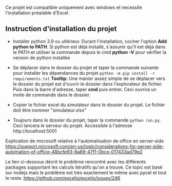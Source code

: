 Ce projet est compatible uniquement avec windows et necessite l'installation préalable d'Excel.

## Instruction d'installation du projet 

- Installer python 3.9 ou ultérieur. Durant l'installation, cocher l'option **Add python to PATH**. Si python est déjà installé, s'assurer qu'il est déjà dans le PATH et utiliser la commande depuis le cmd **python -V** pour vérifier la version de python installée

- Se déplacer dans le dossier du projet et taper la commande suivante pour installer les dépendances du projet 
`python -m pip install -r requirements.txt`
**Tooltip:** Une manier assez simple de se déplacer vers le dossier du projet est d'ouvrir le dossier dans l'explorateur de fichier. Puis dans la barre d'adresse, taper **cmd** puis entrer. Ceci ouvrira un invite de commande dans le dossier.

- Copier le fichier excel du simulateur dans le dossier du projet. Le fichier doit être nommer "simulateur.xlsx"

- Toujours dans le dossier du projet, taper la commande `python run.py`. Ceci lancera le serveur du projet. Accessible à l'adresse http://localhost:5001

Explication de microsoft relative à l'automatisation de office en server-side
https://support.microsoft.com/en-us/topic/considerations-for-server-side-automation-of-office-48bcfe93-8a89-47f1-0bce-017433ad79e2

Le lien ci-dessous décrit le problème rencontré avec les différents packages supportant 
les calculs itératifs qu'on a trouvé. Ce topic est basé sur nodejs mais le problème est très exactement 
le même avec pycel et tout le reste.
https://github.com/exceljs/exceljs/issues/246